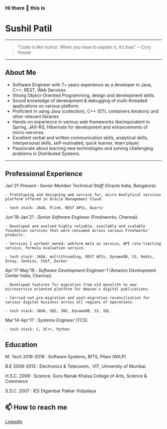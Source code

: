 ### Hi there 👋 this is

<!--
**sushil-p/sushil-p** is a ✨ _special_ ✨ repository because its `README.md` (this file) appears on your GitHub profile.

Here are some ideas to get you started:

- 🔭 I’m currently working on ...
- 🌱 I’m currently learning ...
- 👯 I’m looking to collaborate on ...
- 🤔 I’m looking for help with ...
- 💬 Ask me about ...
- 📫 How to reach me: ...
- 😄 Pronouns: ...
- ⚡ Fun fact: ...
-->
Sushil Patil
============

----

>  “Code is like humor. When you have to explain it, it’s bad.” – Cory House 

----

About Me
--------------------

 - Software Engineer with 7+ years experience as a developer in Java, C++, REST, Web Services
 - Strong Object-Oriented Programming, design and development skills.
 - Sound knowledge of development & debugging of multi-threaded applications on various platform.
 - Proficient in using Java (collection), C++ (STL containers iterators) and other relevant libraries
 - Hands-on experience in various web frameworks like/equivalent to Spring, JAX-RS, Hibernate for development and enhancements of micro-services.
 - Excellent verbal and written communication skills, analytical skills, interpersonal skills, self-motivated,
quick learner, team player.
- Passionate about learning new technologies and solving challenging problems in Distributed Systems.
--------------------

Professional Experience
--------------------

Jan'21-Present
:   *Senior Member Technical Staff* (Oracle India, Bangalore).

    - Prototyping and designing web service for, micro Analytical services platform offered in Oracle Management Cloud.

    - tech stack: JAVA, Flink, REST APIs, Quartz

Jun'18-Jan'21
:   *Senior Software Engineer* (Freshworks, Chennai).

    - Developed and evolved highly reliable, available and scalable foundation services that were consumed across various Freshworks' products.

    - Services I worked/ owned: webform meta as service, API rate-limiting service, formula evaluation service.

    - tech stack: JAVA, multithreading, REST APIs, DynamoDB, S3, Redis, Envoy, Jenkins, Chef, Docker

Apr'17-May'18
:   *Software Development Engineer-1* (Amazon Development Center India, Chennai).

    - Developed features for migration from old monolith to new microservice oriented platform for Amazon's digital publications.

    - Carried out pre-migration and post-migration reconciliation for various digital business across all regions of operations.

    - tech stack: JAVA, SQS, SNS, DynamoDB, S3, SQL

Mar'14-Apr'17
:   *Systems Engineer* (TCS).

    - tech stack: C, VC++, Python

Education
-------

M. Tech 2016-2018
:   Software Systems, BITS, Pilani (WILP)

B.E 2009-2013
:   Electronics & Telecomm., VIT, University of Mumbai

H.S.C. 2009
:   Science, Guru Nanak Khalsa College of Arts, Science & Commerce

S.S.C. 2007
:   IES Digambar Patkar Vidyalaya



📫 How to reach me
 -------
[LinkedIn](https://www.linkedin.com/in/psushil/)
